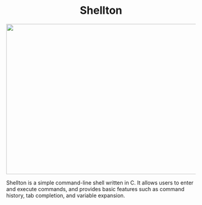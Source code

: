 
<div align="center" >
  <h1>Shellton</h1>
  <img src='https://media1.giphy.com/media/lk4w4scH6TLQSsLND3/giphy.gif' width='800' height=400/>
</div>


Shellton is a simple command-line shell written in C. It allows users to enter and execute commands, and provides basic features such as command history, tab completion, and variable expansion.


